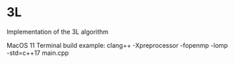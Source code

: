 # 3L
Implementation of the 3L algorithm

MacOS 11 Terminal build example: clang++ -Xpreprocessor -fopenmp -lomp -std=c++17 main.cpp
